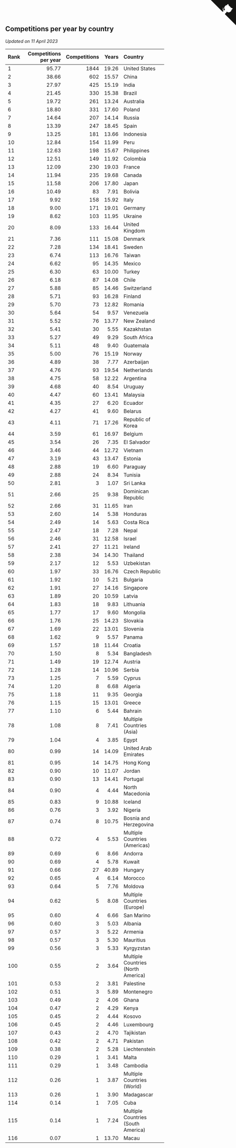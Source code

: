 ## Competitions per year by country

*Updated on 11 April 2023*

| Rank | Competitions per year | Competitions | Years | Country |
| :--- | ---: | ---: | ---: | :--- |
| 1 | 95.77 | 1844 | 19.26 | United States |
| 2 | 38.66 | 602 | 15.57 | China |
| 3 | 27.97 | 425 | 15.19 | India |
| 4 | 21.45 | 330 | 15.38 | Brazil |
| 5 | 19.72 | 261 | 13.24 | Australia |
| 6 | 18.80 | 331 | 17.60 | Poland |
| 7 | 14.64 | 207 | 14.14 | Russia |
| 8 | 13.39 | 247 | 18.45 | Spain |
| 9 | 13.25 | 181 | 13.66 | Indonesia |
| 10 | 12.84 | 154 | 11.99 | Peru |
| 11 | 12.63 | 198 | 15.67 | Philippines |
| 12 | 12.51 | 149 | 11.92 | Colombia |
| 13 | 12.09 | 230 | 19.03 | France |
| 14 | 11.94 | 235 | 19.68 | Canada |
| 15 | 11.58 | 206 | 17.80 | Japan |
| 16 | 10.49 | 83 | 7.91 | Bolivia |
| 17 | 9.92 | 158 | 15.92 | Italy |
| 18 | 9.00 | 171 | 19.01 | Germany |
| 19 | 8.62 | 103 | 11.95 | Ukraine |
| 20 | 8.09 | 133 | 16.44 | United Kingdom |
| 21 | 7.36 | 111 | 15.08 | Denmark |
| 22 | 7.28 | 134 | 18.41 | Sweden |
| 23 | 6.74 | 113 | 16.76 | Taiwan |
| 24 | 6.62 | 95 | 14.35 | Mexico |
| 25 | 6.30 | 63 | 10.00 | Turkey |
| 26 | 6.18 | 87 | 14.08 | Chile |
| 27 | 5.88 | 85 | 14.46 | Switzerland |
| 28 | 5.71 | 93 | 16.28 | Finland |
| 29 | 5.70 | 73 | 12.82 | Romania |
| 30 | 5.64 | 54 | 9.57 | Venezuela |
| 31 | 5.52 | 76 | 13.77 | New Zealand |
| 32 | 5.41 | 30 | 5.55 | Kazakhstan |
| 33 | 5.27 | 49 | 9.29 | South Africa |
| 34 | 5.11 | 48 | 9.40 | Guatemala |
| 35 | 5.00 | 76 | 15.19 | Norway |
| 36 | 4.89 | 38 | 7.77 | Azerbaijan |
| 37 | 4.76 | 93 | 19.54 | Netherlands |
| 38 | 4.75 | 58 | 12.22 | Argentina |
| 39 | 4.68 | 40 | 8.54 | Uruguay |
| 40 | 4.47 | 60 | 13.41 | Malaysia |
| 41 | 4.35 | 27 | 6.20 | Ecuador |
| 42 | 4.27 | 41 | 9.60 | Belarus |
| 43 | 4.11 | 71 | 17.26 | Republic of Korea |
| 44 | 3.59 | 61 | 16.97 | Belgium |
| 45 | 3.54 | 26 | 7.35 | El Salvador |
| 46 | 3.46 | 44 | 12.72 | Vietnam |
| 47 | 3.19 | 43 | 13.47 | Estonia |
| 48 | 2.88 | 19 | 6.60 | Paraguay |
| 49 | 2.88 | 24 | 8.34 | Tunisia |
| 50 | 2.81 | 3 | 1.07 | Sri Lanka |
| 51 | 2.66 | 25 | 9.38 | Dominican Republic |
| 52 | 2.66 | 31 | 11.65 | Iran |
| 53 | 2.60 | 14 | 5.38 | Honduras |
| 54 | 2.49 | 14 | 5.63 | Costa Rica |
| 55 | 2.47 | 18 | 7.28 | Nepal |
| 56 | 2.46 | 31 | 12.58 | Israel |
| 57 | 2.41 | 27 | 11.21 | Ireland |
| 58 | 2.38 | 34 | 14.30 | Thailand |
| 59 | 2.17 | 12 | 5.53 | Uzbekistan |
| 60 | 1.97 | 33 | 16.76 | Czech Republic |
| 61 | 1.92 | 10 | 5.21 | Bulgaria |
| 62 | 1.91 | 27 | 14.16 | Singapore |
| 63 | 1.89 | 20 | 10.59 | Latvia |
| 64 | 1.83 | 18 | 9.83 | Lithuania |
| 65 | 1.77 | 17 | 9.60 | Mongolia |
| 66 | 1.76 | 25 | 14.23 | Slovakia |
| 67 | 1.69 | 22 | 13.01 | Slovenia |
| 68 | 1.62 | 9 | 5.57 | Panama |
| 69 | 1.57 | 18 | 11.44 | Croatia |
| 70 | 1.50 | 8 | 5.34 | Bangladesh |
| 71 | 1.49 | 19 | 12.74 | Austria |
| 72 | 1.28 | 14 | 10.96 | Serbia |
| 73 | 1.25 | 7 | 5.59 | Cyprus |
| 74 | 1.20 | 8 | 6.68 | Algeria |
| 75 | 1.18 | 11 | 9.35 | Georgia |
| 76 | 1.15 | 15 | 13.01 | Greece |
| 77 | 1.10 | 6 | 5.44 | Bahrain |
| 78 | 1.08 | 8 | 7.41 | Multiple Countries (Asia) |
| 79 | 1.04 | 4 | 3.85 | Egypt |
| 80 | 0.99 | 14 | 14.09 | United Arab Emirates |
| 81 | 0.95 | 14 | 14.75 | Hong Kong |
| 82 | 0.90 | 10 | 11.07 | Jordan |
| 83 | 0.90 | 13 | 14.41 | Portugal |
| 84 | 0.90 | 4 | 4.44 | North Macedonia |
| 85 | 0.83 | 9 | 10.88 | Iceland |
| 86 | 0.76 | 3 | 3.92 | Nigeria |
| 87 | 0.74 | 8 | 10.75 | Bosnia and Herzegovina |
| 88 | 0.72 | 4 | 5.53 | Multiple Countries (Americas) |
| 89 | 0.69 | 6 | 8.66 | Andorra |
| 90 | 0.69 | 4 | 5.78 | Kuwait |
| 91 | 0.66 | 27 | 40.89 | Hungary |
| 92 | 0.65 | 4 | 6.14 | Morocco |
| 93 | 0.64 | 5 | 7.76 | Moldova |
| 94 | 0.62 | 5 | 8.08 | Multiple Countries (Europe) |
| 95 | 0.60 | 4 | 6.66 | San Marino |
| 96 | 0.60 | 3 | 5.03 | Albania |
| 97 | 0.57 | 3 | 5.22 | Armenia |
| 98 | 0.57 | 3 | 5.30 | Mauritius |
| 99 | 0.56 | 3 | 5.33 | Kyrgyzstan |
| 100 | 0.55 | 2 | 3.64 | Multiple Countries (North America) |
| 101 | 0.53 | 2 | 3.81 | Palestine |
| 102 | 0.51 | 3 | 5.89 | Montenegro |
| 103 | 0.49 | 2 | 4.06 | Ghana |
| 104 | 0.47 | 2 | 4.29 | Kenya |
| 105 | 0.45 | 2 | 4.44 | Kosovo |
| 106 | 0.45 | 2 | 4.46 | Luxembourg |
| 107 | 0.43 | 2 | 4.70 | Tajikistan |
| 108 | 0.42 | 2 | 4.71 | Pakistan |
| 109 | 0.38 | 2 | 5.28 | Liechtenstein |
| 110 | 0.29 | 1 | 3.41 | Malta |
| 111 | 0.29 | 1 | 3.48 | Cambodia |
| 112 | 0.26 | 1 | 3.87 | Multiple Countries (World) |
| 113 | 0.26 | 1 | 3.90 | Madagascar |
| 114 | 0.14 | 1 | 7.05 | Cuba |
| 115 | 0.14 | 1 | 7.24 | Multiple Countries (South America) |
| 116 | 0.07 | 1 | 13.70 | Macau |


<a href="https://github.com/JustinTimeCuber/wca_statistics" class="github-corner" aria-label="View source on Github"><svg width="80" height="80" viewBox="0 0 250 250" style="fill:#151513; color:#fff; position: absolute; top: 0; border: 0; right: 0;" aria-hidden="true"><path d="M0,0 L115,115 L130,115 L142,142 L250,250 L250,0 Z"></path><path d="M128.3,109.0 C113.8,99.7 119.0,89.6 119.0,89.6 C122.0,82.7 120.5,78.6 120.5,78.6 C119.2,72.0 123.4,76.3 123.4,76.3 C127.3,80.9 125.5,87.3 125.5,87.3 C122.9,97.6 130.6,101.9 134.4,103.2" fill="currentColor" style="transform-origin: 130px 106px;" class="octo-arm"></path><path d="M115.0,115.0 C114.9,115.1 118.7,116.5 119.8,115.4 L133.7,101.6 C136.9,99.2 139.9,98.4 142.2,98.6 C133.8,88.0 127.5,74.4 143.8,58.0 C148.5,53.4 154.0,51.2 159.7,51.0 C160.3,49.4 163.2,43.6 171.4,40.1 C171.4,40.1 176.1,42.5 178.8,56.2 C183.1,58.6 187.2,61.8 190.9,65.4 C194.5,69.0 197.7,73.2 200.1,77.6 C213.8,80.2 216.3,84.9 216.3,84.9 C212.7,93.1 206.9,96.0 205.4,96.6 C205.1,102.4 203.0,107.8 198.3,112.5 C181.9,128.9 168.3,122.5 157.7,114.1 C157.9,116.9 156.7,120.9 152.7,124.9 L141.0,136.5 C139.8,137.7 141.6,141.9 141.8,141.8 Z" fill="currentColor" class="octo-body"></path></svg></a><style>.github-corner:hover .octo-arm{animation:octocat-wave 560ms ease-in-out}@keyframes octocat-wave{0%,100%{transform:rotate(0)}20%,60%{transform:rotate(-25deg)}40%,80%{transform:rotate(10deg)}}@media (max-width:500px){.github-corner:hover .octo-arm{animation:none}.github-corner .octo-arm{animation:octocat-wave 560ms ease-in-out}}</style>
